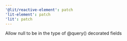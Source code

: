 ```yaml
---
'@lit/reactive-element': patch
'lit-element': patch
'lit': patch
---
```


Allow null to be in the type of @query() decorated fields

